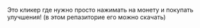 Это кликер где нужно просто нажимать на монету и покупать улучшения!
(в этом репазиторие его можно скачать)
